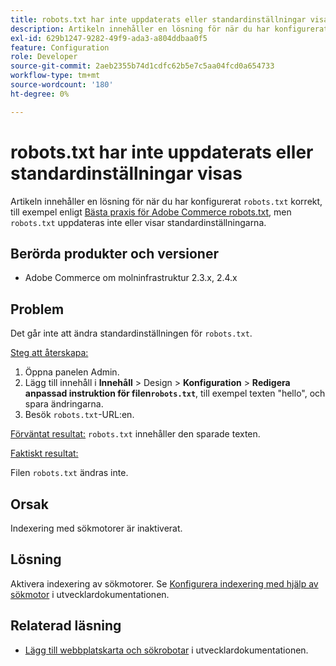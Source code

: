 ```yaml
---
title: robots.txt har inte uppdaterats eller standardinställningar visas
description: Artikeln innehåller en lösning för när du har konfigurerat "robots.txt" korrekt, till exempel enligt [Best practices for Adobe Commerce robots.txt](https://support.magento.com/hc/en-us/articles/360048754931) men "robots.txt" uppdateras inte eller visar standardinställningarna.
exl-id: 629b1247-9282-49f9-ada3-a804ddbaa0f5
feature: Configuration
role: Developer
source-git-commit: 2aeb2355b74d1cdfc62b5e7c5aa04fcd0a654733
workflow-type: tm+mt
source-wordcount: '180'
ht-degree: 0%

---
```


# robots.txt har inte uppdaterats eller standardinställningar visas

Artikeln innehåller en lösning för när du har konfigurerat `robots.txt` korrekt, till exempel enligt [Bästa praxis för Adobe Commerce robots.txt](https://support.magento.com/hc/en-us/articles/360048754931), men `robots.txt` uppdateras inte eller visar standardinställningarna.

## Berörda produkter och versioner

* Adobe Commerce om molninfrastruktur 2.3.x, 2.4.x

## Problem

Det går inte att ändra standardinställningen för `robots.txt`.

<u>Steg att återskapa:</u>

1. Öppna panelen Admin.
1. Lägg till innehåll i **Innehåll** > Design > **Konfiguration** > **Redigera anpassad instruktion för filen`robots.txt`**, till exempel texten &quot;hello&quot;, och spara ändringarna.
1. Besök `robots.txt`-URL:en.

<u>Förväntat resultat:</u>
`robots.txt` innehåller den sparade texten.

<u>Faktiskt resultat:</u>

Filen `robots.txt` ändras inte.

## Orsak

Indexering med sökmotorer är inaktiverat.

## Lösning

Aktivera indexering av sökmotorer. Se [Konfigurera indexering med hjälp av sökmotor](https://experienceleague.adobe.com/sv/docs/commerce-cloud-service/user-guide/configure-store/robots-sitemap#configure-indexing-by-search-engine) i utvecklardokumentationen.

## Relaterad läsning

* [Lägg till webbplatskarta och sökrobotar](https://experienceleague.adobe.com/sv/docs/commerce-cloud-service/user-guide/configure-store/robots-sitemap) i utvecklardokumentationen.
